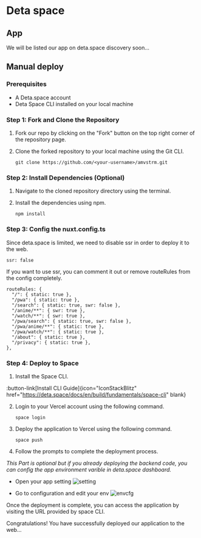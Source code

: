 # Deta space

## App

We will be listed our app on deta.space discovery soon...

## Manual deploy

### Prerequisites

- A Deta.space account
- Deta Space CLI installed on your local machine

### Step 1: Fork and Clone the Repository

1. Fork our repo by clicking on the "Fork" button on the top right corner of the repository page.
2. Clone the forked repository to your local machine using the Git CLI.

   ```
   git clone https://github.com/<your-username>/amvstrm.git
   ```

### Step 2: Install Dependencies (Optional)

1. Navigate to the cloned repository directory using the terminal.
2. Install the dependencies using npm.

   ```
   npm install
   ```

### Step 3: Config the nuxt.config.ts

Since deta.space is limited, we need to disable ssr in order to deploy it to the web.

```
ssr: false
```

If you want to use ssr, you can comment it out or remove routeRules from the config completely.

```
routeRules: {
  "/": { static: true },
  "/pwa": { static: true },
  "/search": { static: true, swr: false },
  "/anime/**": { swr: true },
  "/watch/**": { swr: true },
  "/pwa/search": { static: true, swr: false },
  "/pwa/anime/**": { static: true },
  "/pwa/watch/**": { static: true },
  "/about": { static: true },
  "/privacy": { static: true },
},
```

### Step 4: Deploy to Space

1. Install the Space CLI.

:button-link[Install CLI Guide]{icon="IconStackBlitz" href="https://deta.space/docs/en/build/fundamentals/space-cli" blank}

2. Login to your Vercel account using the following command.

   ```
   space login
   ```
   
3. Deploy the application to Vercel using the following command.

   ```
   space push
   ```

4. Follow the prompts to complete the deployment process.

_This Part is optional but if you already deploying the backend code, you can config the app environment varible in deta.space dashboard._

- Open your app setting
  ![setting](/docs_assets/deta_stng.png)

- Go to configuration and edit your env
  ![envcfg](/docs_assets/deta_env_cfg.png)

Once the deployment is complete, you can access the application by visiting the URL provided by space CLI.  

Congratulations! You have successfully deployed our application to the web...
